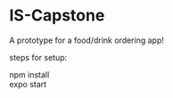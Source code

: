 # IS-Capstone
A prototype for a food/drink ordering app!

steps for setup:

npm install\
expo start

